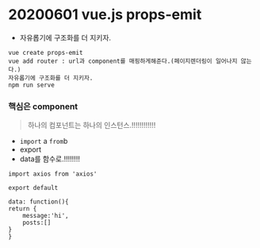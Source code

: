 # 20200601 vue.js props-emit

- 자유롭기에 구조화를 더 지키자.

``` 
vue create props-emit
vue add router : url과 component를 매핑하게해준다.(페이지렌더링이 일어나지 않는다.)
자유롭기에 구조화를 더 지키자.
npm run serve
```

### 핵심은 component

> 하나의 컴포넌트는 하나의 인스턴스.!!!!!!!!!!!!

- `import` a `from`b
- export
- data를 함수로.!!!!!!!!

```
import axios from 'axios'

export default

data: function(){
return {
	message:'hi',
	posts:[]
}
}
```